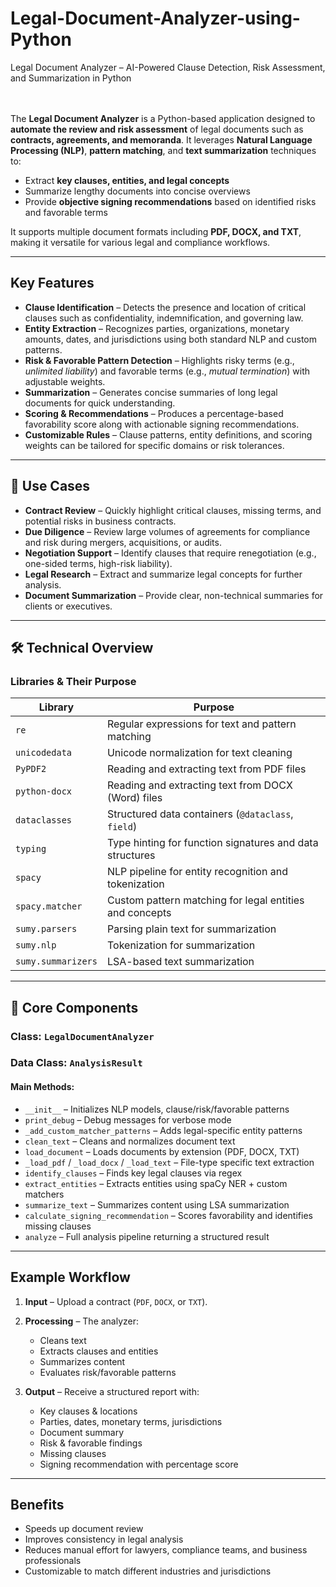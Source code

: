 # Legal-Document-Analyzer-using-Python
Legal Document Analyzer – AI-Powered Clause Detection, Risk Assessment, and Summarization in Python
<br>
<br>
<br>


The **Legal Document Analyzer** is a Python-based application designed to **automate the review and risk assessment** of legal documents such as **contracts, agreements, and memoranda**. It leverages **Natural Language Processing (NLP)**, **pattern matching**, and **text summarization** techniques to:

* Extract **key clauses, entities, and legal concepts**
* Summarize lengthy documents into concise overviews
* Provide **objective signing recommendations** based on identified risks and favorable terms

It supports multiple document formats including **PDF, DOCX, and TXT**, making it versatile for various legal and compliance workflows.

---

## Key Features

* **Clause Identification** – Detects the presence and location of critical clauses such as confidentiality, indemnification, and governing law.
* **Entity Extraction** – Recognizes parties, organizations, monetary amounts, dates, and jurisdictions using both standard NLP and custom patterns.
* **Risk & Favorable Pattern Detection** – Highlights risky terms (e.g., *unlimited liability*) and favorable terms (e.g., *mutual termination*) with adjustable weights.
* **Summarization** – Generates concise summaries of long legal documents for quick understanding.
* **Scoring & Recommendations** – Produces a percentage-based favorability score along with actionable signing recommendations.
* **Customizable Rules** – Clause patterns, entity definitions, and scoring weights can be tailored for specific domains or risk tolerances.

---

## 📂 Use Cases

* **Contract Review** – Quickly highlight critical clauses, missing terms, and potential risks in business contracts.
* **Due Diligence** – Review large volumes of agreements for compliance and risk during mergers, acquisitions, or audits.
* **Negotiation Support** – Identify clauses that require renegotiation (e.g., one-sided terms, high-risk liability).
* **Legal Research** – Extract and summarize legal concepts for further analysis.
* **Document Summarization** – Provide clear, non-technical summaries for clients or executives.

---

## 🛠️ Technical Overview

### Libraries & Their Purpose

| Library            | Purpose                                                  |
| ------------------ | -------------------------------------------------------- |
| `re`               | Regular expressions for text and pattern matching        |
| `unicodedata`      | Unicode normalization for text cleaning                  |
| `PyPDF2`           | Reading and extracting text from PDF files               |
| `python-docx`      | Reading and extracting text from DOCX (Word) files       |
| `dataclasses`      | Structured data containers (`@dataclass`, `field`)       |
| `typing`           | Type hinting for function signatures and data structures |
| `spacy`            | NLP pipeline for entity recognition and tokenization     |
| `spacy.matcher`    | Custom pattern matching for legal entities and concepts  |
| `sumy.parsers`     | Parsing plain text for summarization                     |
| `sumy.nlp`         | Tokenization for summarization                           |
| `sumy.summarizers` | LSA-based text summarization                             |

---

## 🧩 Core Components

### **Class:** `LegalDocumentAnalyzer`

### **Data Class:** `AnalysisResult`

#### Main Methods:

* `__init__` – Initializes NLP models, clause/risk/favorable patterns
* `print_debug` – Debug messages for verbose mode
* `_add_custom_matcher_patterns` – Adds legal-specific entity patterns
* `clean_text` – Cleans and normalizes document text
* `load_document` – Loads documents by extension (PDF, DOCX, TXT)
* `_load_pdf` / `_load_docx` / `_load_text` – File-type specific text extraction
* `identify_clauses` – Finds key legal clauses via regex
* `extract_entities` – Extracts entities using spaCy NER + custom matchers
* `summarize_text` – Summarizes content using LSA summarization
* `calculate_signing_recommendation` – Scores favorability and identifies missing clauses
* `analyze` – Full analysis pipeline returning a structured result

---

## Example Workflow

1. **Input** – Upload a contract (`PDF`, `DOCX`, or `TXT`).
2. **Processing** – The analyzer:

   * Cleans text
   * Extracts clauses and entities
   * Summarizes content
   * Evaluates risk/favorable patterns
3. **Output** – Receive a structured report with:

   * Key clauses & locations
   * Parties, dates, monetary terms, jurisdictions
   * Document summary
   * Risk & favorable findings
   * Missing clauses
   * Signing recommendation with percentage score

---

## Benefits

* Speeds up document review
* Improves consistency in legal analysis
* Reduces manual effort for lawyers, compliance teams, and business professionals
* Customizable to match different industries and jurisdictions


